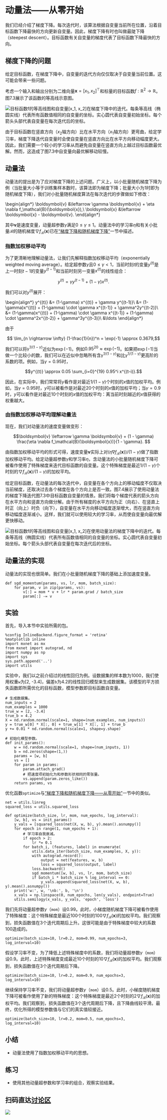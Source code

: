 # 动量法——从零开始


我们已经介绍了梯度下降。每次迭代时，该算法根据自变量当前所在位置，沿着目标函数下降最快的方向更新自变量。因此，梯度下降有时也叫做最陡下降（steepest descent）。目标函数有关自变量的梯度代表了目标函数下降最快的方向。


## 梯度下降的问题

给定目标函数，在梯度下降中，自变量的迭代方向仅仅取决于自变量当前位置。这可能会带来一些问题。

考虑一个输入和输出分别为二维向量$\boldsymbol{x} = [x_1, x_2]^\top$和标量的目标函数$f: \mathbb{R}^2 \rightarrow \mathbb{R}$。图7.3展示了该函数的等高线示意图。

![目标函数$f$的等高线图和自变量$[x_1, x_2]$在梯度下降中的迭代。每条等高线（椭圆实线）代表所有函数值相同的自变量的坐标。实心圆代表自变量初始坐标。每个箭头头部代表自变量在每次迭代后的坐标。](../img/gd-move.svg)

由于目标函数在竖直方向（$x_2$轴方向）比在水平方向（$x_1$轴方向）更弯曲，给定学习率，梯度下降迭代自变量时会使自变量在竖直方向比在水平方向移动幅度更大。因此，我们需要一个较小的学习率从而避免自变量在竖直方向上越过目标函数最优解。然而，这造成了图7.3中自变量向最优解移动较慢。


## 动量法

动量法的提出是为了应对梯度下降的上述问题。广义上，以小批量随机梯度下降为例（当批量大小等于训练集样本数时，该算法即为梯度下降；批量大小为1时即为随机梯度下降），我们对小批量随机梯度算法在每次迭代的步骤做如下修改：

\begin{align*}
\boldsymbol{v} &\leftarrow \gamma \boldsymbol{v} + \eta \nabla f_\mathcal{B}(\boldsymbol{x}),\\
\boldsymbol{x} &\leftarrow \boldsymbol{x} - \boldsymbol{v}.
\end{align*}

其中$\boldsymbol{v}$是速度变量，动量超参数$\gamma$满足$0 \leq \gamma \leq 1$。动量法中的学习率$\eta$和有关小批量$\mathcal{B}$的随机梯度$\nabla f_\mathcal{B}(\boldsymbol{x})$已在[“梯度下降和随机梯度下降”](./gd-sgd-scratch.md)一节中描述。


### 指数加权移动平均

为了更清晰地理解动量法，让我们先解释指数加权移动平均（exponentially weighted moving average）。给定超参数$\gamma$且$0 \leq \gamma < 1$，当前时刻$t$的变量$y^{(t)}$是上一时刻$t-1$的变量$y^{(t-1)}$和当前时刻另一变量$x^{(t)}$的线性组合：

$$y^{(t)} = \gamma y^{(t-1)} + (1-\gamma) x^{(t)}.$$

我们可以对$y^{(t)}$展开：

\begin{align*}
y^{(t)}  &= (1-\gamma) x^{(t)} + \gamma y^{(t-1)}\\
         &= (1-\gamma)x^{(t)} + (1-\gamma) \cdot \gamma x^{(t-1)} + \gamma^2y^{(t-2)}\\
         &= (1-\gamma)x^{(t)} + (1-\gamma) \cdot \gamma x^{(t-1)} + (1-\gamma) \cdot \gamma^2x^{(t-2)} + \gamma^3y^{(t-3)}\\
         &\ldots
\end{align*}

由于

$$ \lim_{n \rightarrow \infty}  (1-\frac{1}{n})^n = \exp(-1) \approx 0.3679,$$

我们可以将$\gamma^{1/(1-\gamma)}$近似为$\exp(-1)$。例如$0.95^{20} \approx \exp(-1)$。如果把$\exp(-1)$当做一个比较小的数，我们可以在近似中忽略所有含$\gamma^{1/(1-\gamma)}$和比$\gamma^{1/(1-\gamma)}$更高阶的系数的项。例如，当$\gamma=0.95$时，

$$y^{(t)} \approx 0.05 \sum_{i=0}^{19} 0.95^i x^{(t-i)}.$$

因此，在实际中，我们常常将$y$看作是对最近$1/(1-\gamma)$个时刻的$x$值的加权平均。例如，当$\gamma = 0.95$时，$y$可以被看作是对最近20个时刻的$x$值的加权平均；当$\gamma = 0.9$时，$y$可以看作是对最近10个时刻的$x$值的加权平均：离当前时刻越近的$x$值获得的权重越大。


### 由指数加权移动平均理解动量法

现在，我们对动量法的速度变量做变形：

$$\boldsymbol{v} \leftarrow \gamma \boldsymbol{v} + (1 - \gamma) \frac{\eta \nabla f_\mathcal{B}(\boldsymbol{x})}{1 - \gamma}. $$

由指数加权移动平均的形式可得，速度变量$\boldsymbol{v}$实际上对$(\eta\nabla f_\mathcal{B}(\boldsymbol{x})) /(1-\gamma)$做了指数加权移动平均。给定动量超参数$\gamma$和学习率$\eta$，含动量法的小批量随机梯度下降可被看作使用了特殊梯度来迭代目标函数的自变量。这个特殊梯度是最近$1/(1-\gamma)$个时刻的$\nabla f_\mathcal{B}(\boldsymbol{x})/(1-\gamma)$的加权平均。


给定目标函数，在动量法的每次迭代中，自变量在各个方向上的移动幅度不仅取决当前梯度，还取决过去各个梯度在各个方向上是否一致。图7.4展示了使用动量法的梯度下降迭代图7.3中目标函数自变量的情景。我们将每个梯度代表的箭头方向在水平方向和竖直方向做分解。由于所有梯度的水平方向为正（向右）、在竖直上时正（向上）时负（向下），自变量在水平方向移动幅度逐渐增大，而在竖直方向移动幅度逐渐减小。这样，我们就可以使用较大的学习率，从而使自变量向最优解更快移动。

![目标函数$f$的等高线图和自变量$[x_1, x_2]$在使用动量法的梯度下降中的迭代。每条等高线（椭圆实线）代表所有函数值相同的自变量的坐标。实心圆代表自变量初始坐标。每个箭头头部代表自变量在每次迭代后的坐标。](../img/momentum-move.svg)


## 动量法的实现

动量法的实现也很简单。我们在小批量随机梯度下降的基础上添加速度变量。

```{.python .input  n=1}
def sgd_momentum(params, vs, lr, mom, batch_size):
    for param, v in zip(params, vs):
        v[:] = mom * v + lr * param.grad / batch_size
        param[:] -= v
```

## 实验

首先，导入本节中实验所需的包。

```{.python .input}
%config InlineBackend.figure_format = 'retina'
%matplotlib inline
import mxnet as mx
from mxnet import autograd, nd
import numpy as np
import sys
sys.path.append('..')
import utils
```

实验中，我们以之前介绍过的线性回归为例。设数据集的样本数为1000，我们使用权重`w`为[2, -3.4]，偏差`b`为4.2的线性回归模型来生成数据集。该模型的平方损失函数即所需优化的目标函数，模型参数即目标函数自变量。

```{.python .input  n=2}
# 生成数据集。
num_inputs = 2
num_examples = 1000
true_w = [2, -3.4]
true_b = 4.2
X = nd.random.normal(scale=1, shape=(num_examples, num_inputs))
y = true_w[0] * X[:, 0] + true_w[1] * X[:, 1] + true_b
y += 0.01 * nd.random.normal(scale=1, shape=y.shape)

# 初始化模型参数。
def init_params():
    w = nd.random.normal(scale=1, shape=(num_inputs, 1))
    b = nd.zeros(shape=(1,))
    params = [w, b]
    vs = []
    for param in params:
        param.attach_grad()
        # 把速度项初始化为和参数形状相同的零张量。
        vs.append(param.zeros_like())
    return params, vs
```

优化函数`optimize`与[“梯度下降和随机梯度下降——从零开始”](gd-sgd-scratch.md)一节中的类似。

```{.python .input  n=3}
net = utils.linreg
squared_loss = utils.squared_loss

def optimize(batch_size, lr, mom, num_epochs, log_interval):
    [w, b], vs = init_params()
    y_vals = [squared_loss(net(X, w, b), y).mean().asnumpy()]
    for epoch in range(1, num_epochs + 1):
        # 学习率自我衰减。
        if epoch > 2:
            lr *= 0.1
        for batch_i, (features, label) in enumerate(
            utils.data_iter(batch_size, num_examples, X, y)):
            with autograd.record():
                output = net(features, w, b)
                loss = squared_loss(output, label)
            loss.backward()
            sgd_momentum([w, b], vs, lr, mom, batch_size)
            if batch_i * batch_size % log_interval == 0:
                y_vals.append(squared_loss(net(X, w, b), y).mean().asnumpy())
    print('w:', w, '\nb:', b, '\n')
    x_vals = np.linspace(0, num_epochs, len(y_vals), endpoint=True)
    utils.semilogy(x_vals, y_vals, 'epoch', 'loss')
```

我们先将动量超参数$\gamma$（`mom`）设0.99。此时，小梯度随机梯度下降可被看作使用了特殊梯度：这个特殊梯度是最近100个时刻的$100\nabla f_\mathcal{B}(\boldsymbol{x})$的加权平均。我们观察到，损失函数值在3个迭代周期后上升。这很可能是由于特殊梯度中较大的系数100造成的。

```{.python .input  n=4}
optimize(batch_size=10, lr=0.2, mom=0.99, num_epochs=3, log_interval=10)
```

假设学习率不变，为了降低上述特殊梯度中的系数，我们将动量超参数$\gamma$（`mom`）设0.9。此时，上述特殊梯度变成最近10个时刻的$10\nabla f_\mathcal{B}(\boldsymbol{x})$的加权平均。我们观察到，损失函数值在3个迭代周期后下降。

```{.python .input}
optimize(batch_size=10, lr=0.2, mom=0.9, num_epochs=3, log_interval=10)
```

继续保持学习率不变，我们将动量超参数$\gamma$（`mom`）设0.5。此时，小梯度随机梯度下降可被看作使用了新的特殊梯度：这个特殊梯度是最近2个时刻的$2\nabla f_\mathcal{B}(\boldsymbol{x})$的加权平均。我们观察到，损失函数值在3个迭代周期后下降，且下降曲线较平滑。最终，优化所得的模型参数值与它们的真实值较接近。

```{.python .input}
optimize(batch_size=10, lr=0.2, mom=0.5, num_epochs=3, log_interval=10)
```

## 小结

* 动量法使用了指数加权移动平均的思想。


## 练习

* 使用其他动量超参数和学习率的组合，观察实验结果。


## 扫码直达[讨论区](https://discuss.gluon.ai/t/topic/1879)


![](../img/qr_momentum-scratch.svg)

